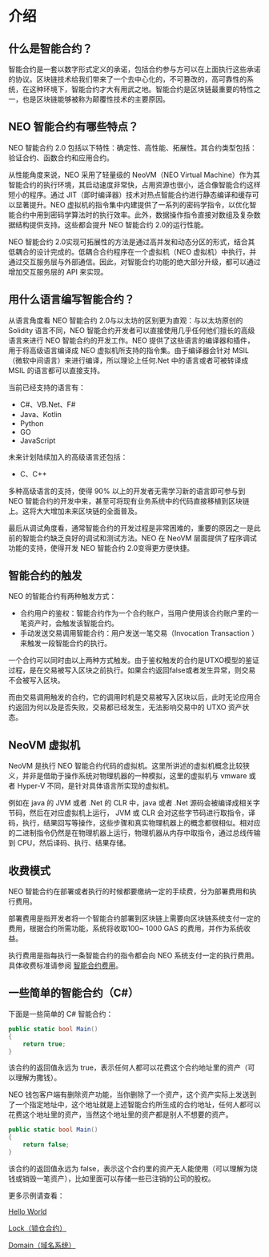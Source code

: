 # 介绍                                                  

## 什么是智能合约？

智能合约是一套以数字形式定义的承诺，包括合约参与方可以在上面执行这些承诺的协议。区块链技术给我们带来了一个去中心化的，不可篡改的，高可靠性的系统，在这种环境下，智能合约才大有用武之地。智能合约是区块链最重要的特性之一，也是区块链能够被称为颠覆性技术的主要原因。

## NEO 智能合约有哪些特点？

NEO 智能合约 2.0 包括以下特性：确定性、高性能、拓展性。其合约类型包括：验证合约、函数合约和应用合约。

从性能角度来说，NEO 采用了轻量级的 NeoVM（NEO Virtual Machine）作为其智能合约的执行环境，其启动速度非常快，占用资源也很小，适合像智能合约这样短小的程序。通过 JIT（即时编译器）技术对热点智能合约进行静态编译和缓存可以显著提升。NEO 虚拟机的指令集中内建提供了一系列的密码学指令，以优化智能合约中用到密码学算法时的执行效率。此外，数据操作指令直接对数组及复杂数据结构提供支持。这些都会提升 NEO 智能合约 2.0的运行性能。

NEO 智能合约 2.0实现可拓展性的方法是通过高并发和动态分区的形式，结合其低耦合的设计完成的。低耦合合约程序在一个虚拟机（NEO 虚拟机）中执行，并通过交互服务层与外部通信。因此，对智能合约功能的绝大部分升级，都可以通过增加交互服务层的 API 来实现。 

## 用什么语言编写智能合约？

从语言角度看 NEO 智能合约 2.0与以太坊的区别更为直观：与以太坊原创的 Solidity 语言不同，NEO 智能合约开发者可以直接使用几乎任何他们擅长的高级语言来进行 NEO 智能合约的开发工作。NEO 提供了这些语言的编译器和插件，用于将高级语言编译成 NEO 虚拟机所支持的指令集。由于编译器会针对 MSIL（微软中间语言）来进行编译，所以理论上任何.Net 中的语言或者可被转译成 MSIL 的语言都可以直接支持。

当前已经支持的语言有：

- C#、VB.Net、F#
- Java、Kotlin
- Python
- GO
- JavaScript

未来计划陆续加入的高级语言还包括：

- C、C++ 

多种高级语言的支持，使得 90% 以上的开发者无需学习新的语言即可参与到 NEO 智能合约的开发中来，甚至可将现有业务系统中的代码直接移植到区块链上。这将大大增加未来区块链的全面普及。

最后从调试角度看，通常智能合约的开发过程是非常困难的，重要的原因之一是此前的智能合约缺乏良好的调试和测试方法。NEO 在 NeoVM 层面提供了程序调试功能的支持，使得开发 NEO 智能合约 2.0变得更方便快捷。

## 智能合约的触发

NEO 的智能合约有两种触发方式：

- 合约用户的鉴权：智能合约作为一个合约账户，当用户使用该合约账户里的一笔资产时，会触发该智能合约。
- 手动发送交易调用智能合约：用户发送一笔交易（Invocation Transaction ）来触发一段智能合约的执行。

一个合约可以同时由以上两种方式触发。由于鉴权触发的合约是UTXO模型的鉴证过程，是在交易被写入区块之前执行。如果合约返回false或者发生异常，则交易不会被写入区块。

而由交易调用触发的合约，它的调用时机是交易被写入区块以后，此时无论应用合约返回为何以及是否失败，交易都已经发生，无法影响交易中的 UTXO 资产状态。

## NeoVM 虚拟机

NeoVM 是执行 NEO 智能合约代码的虚拟机。这里所讲述的虚拟机概念比较狭义，并非是借助于操作系统对物理机器的一种模拟，这里的虚拟机与 vmware 或者 Hyper-V 不同，是针对具体语言所实现的虚拟机。

例如在 java 的 JVM 或者 .Net 的 CLR 中，java 或者 .Net 源码会被编译成相关字节码，然后在对应虚拟机上运行， JVM 或 CLR 会对这些字节码进行取指令，译码，执行，结果回写等操作，这些步骤和真实物理机器上的概念都很相似。相对应的二进制指令仍然是在物理机器上运行，物理机器从内存中取指令，通过总线传输到 CPU，然后译码、执行、结果存储。

## 收费模式

NEO 智能合约在部署或者执行的时候都要缴纳一定的手续费，分为部署费用和执行费用。

部署费用是指开发者将一个智能合约部署到区块链上需要向区块链系统支付一定的费用，根据合约所需功能，系统将收取100~ 1000 GAS 的费用，并作为系统收益。

执行费用是指每执行一条智能合约的指令都会向 NEO 系统支付一定的执行费用。具体收费标准请参阅 [智能合约费用](../fees.md)。

## 一些简单的智能合约（C#）

下面是一些简单的 C# 智能合约：

```c#
public static bool Main()
{
	return true;
}
```

该合约的返回值永远为 true，表示任何人都可以花费这个合约地址里的资产（可以理解为撒钱）。

NEO 钱包客户端有删除资产功能，当你删除了一个资产，这个资产实际上发送到了一个指定地址中，这个地址就是上述智能合约所生成的合约地址，任何人都可以花费这个地址里的资产，当然这个地址里的资产都是别人不想要的资产。

```c#
public static bool Main()
{
	return false;
}
```

该合约的返回值永远为 false，表示这个合约里的资产无人能使用（可以理解为烧钱或销毁一笔资产），比如里面可以存储一些已注销的公司的股权。

更多示例请查看：

[Hello World](../sample/HelloWorld.md)

[Lock（锁仓合约）](../sample/Lock2.md)

[Domain（域名系统）](../sample/Domain.md)


